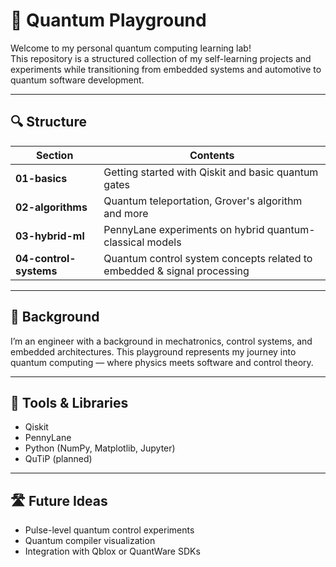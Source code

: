 # 🧠 Quantum Playground

Welcome to my personal quantum computing learning lab!  
This repository is a structured collection of my self-learning projects and experiments while transitioning from embedded systems and automotive to quantum software development.

---

## 🔍 Structure

| Section | Contents |
|--------|----------|
| **01-basics** | Getting started with Qiskit and basic quantum gates |
| **02-algorithms** | Quantum teleportation, Grover's algorithm and more |
| **03-hybrid-ml** | PennyLane experiments on hybrid quantum-classical models |
| **04-control-systems** | Quantum control system concepts related to embedded & signal processing |

---

## 📌 Background

I’m an engineer with a background in mechatronics, control systems, and embedded architectures. This playground represents my journey into quantum computing — where physics meets software and control theory.

---

## 🧰 Tools & Libraries

- Qiskit
- PennyLane
- Python (NumPy, Matplotlib, Jupyter)
- QuTiP (planned)

---

## 🛣 Future Ideas

- Pulse-level quantum control experiments
- Quantum compiler visualization
- Integration with Qblox or QuantWare SDKs

